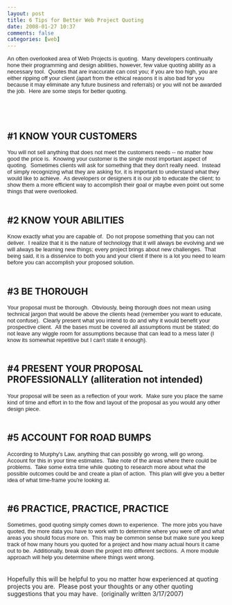```yaml
---
layout: post
title: 6 Tips for Better Web Project Quoting
date: 2008-01-27 10:37
comments: false 
categories: [web]
---
```

<p>
<font face="arial,helvetica,sans-serif" size="2">An often overlooked area of Web Projects is quoting.&nbsp; Many developers
continually hone their programming and design abilities, however, few
value quoting ability as a necessary tool.&nbsp; Quotes that are inaccurate
can cost you; if you are too high, you are either ripping off your
client (apart from the ethical reasons it is also bad for you because
it may eliminate any future business and referrals) or you will not be
awarded the job.&nbsp; Here are some steps for better quoting.&nbsp; </font>
</p>
<h2>
<br />
</h2>
<h2><span style="font-weight: bold">#1 KNOW YOUR CUSTOMERS</span></h2>
<p>
<font face="arial,helvetica,sans-serif" size="2">You
will not sell anything that does not meet the customers needs -- no
matter how good the price is.&nbsp; Knowing your customer is the single most
important aspect of quoting.&nbsp; Sometimes clients will ask for something
that they don&#39;t really need.&nbsp; Instead of simply recognizing what they
are asking for, it is important to understand what they would like to
achieve.&nbsp; As developers or designers it is our job to educate the
client; to show them a more efficient way to accomplish their goal or
maybe even point out some things that were overlooked.</font><br />
<br />
</p>
<h2><span style="font-weight: bold">#2 KNOW YOUR ABILITIE</span>S</h2>
<p>
<font face="arial,helvetica,sans-serif" size="2">Know
exactly what you are capable of.&nbsp; Do not propose something that you can
not deliver.&nbsp; I realize that it is the nature of technology that it
will always be evolving and we will always be learning new things;
every project brings about new challenges.&nbsp; That being said, it is a
disservice to both you and your client if there is a lot you need to
learn before you can accomplish your proposed solution.</font><br />
<br />
</p>
<h2><span style="font-weight: bold">#3 BE THOROUGH</span></h2>
<p>
<font face="arial,helvetica,sans-serif" size="2">Your
proposal must be thorough.&nbsp; Obviously, being thorough does not mean
using technical jargon that would be above the clients head (remember
you want to educate, not confuse).&nbsp; Clearly present what you intend to
do and why it would benefit your prospective client.&nbsp; All the bases
must be covered all assumptions must be stated; do not leave any wiggle
room for assumptions because that can lead to a mess later (I know its
somewhat repetitive but I can&#39;t state it enough).&nbsp;&nbsp; </font><br />
<br />
</p>
<h2><span style="font-weight: bold">#4 PRESENT YOUR PROPOSAL PROFESSIONALLY (alliteration not intended)</span></h2>
<p>
<font face="arial,helvetica,sans-serif" size="2">Your
proposal will be seen as a reflection of your work.&nbsp; Make sure you
place the same kind of time and effort in to the flow and layout of the
proposal as you would any other design piece.&nbsp;</font> <br />
<br />
</p>
<h2><span style="font-weight: bold">#5 ACCOUNT FOR ROAD BUMPS</span></h2>
<p>
<font face="arial,helvetica,sans-serif" size="2">According
to Murphy&#39;s Law, anything that can possibly go wrong, will go wrong.&nbsp;
Account for this in your time estimates.&nbsp; Take note of the areas where
there could be problems.&nbsp; Take some extra time while quoting to
research more about what the possible outcomes could be and create a
plan of action.&nbsp; This plan will give you a better idea of what
time-frame you&#39;re looking at.</font><br />
<br />
</p>
<h2><span style="font-weight: bold">#6 PRACTICE, PRACTICE, PRACTICE</span></h2>
<p>
<font face="arial,helvetica,sans-serif" size="2">Sometimes,
good quoting simply comes down to experience.&nbsp; The more jobs you have
quoted, the more data you have to work with to determine where you were
off and what areas you should focus more on.&nbsp; This may be common sense
but make sure you keep track of how many hours you quoted for a project
and how many actual hours it came out to be.&nbsp; Additionally, break down
the project into different sections.&nbsp; A more module approach will help
you determine where things went wrong.</font><br />
<br />
<br />
Hopefully this will
be helpful to you no matter how experienced at quoting projects you
are.&nbsp; Please post your thoughts or any other quoting suggestions that
you may have.&nbsp; (originally written 3/17/2007)
</p>


